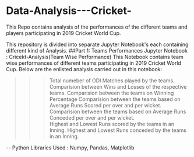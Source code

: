 # Data-Analysis---Cricket-
This Repo contains analysis of the performances of the different teams and players participating in 2019 Cricket World Cup.

This repository is divided into separate Jupyter Notebook's each containing different kind of Analysis. 
##Part 1: Teams Performances 
Jupyter Notebook : Cricekt-Analysis(Team Wise Performance)
This Notebook contains team wise performances of different teams participating in 2019 Cricket World Cup. Below are the enlisted analysis carried out in this notebook:
>>> Total numeber of ODI Matches played by the teams.
>> Comparision between Wins and Losses of the respective teams.
>> Comparision between the teams on Winning Percentage
>> Comparision between the teams based on Average Runs Scored per over and per wicket.
>> Comparision between the teams based on Average Runs Conceded per over and per wicket.\
>> Highest and Lowest Runs scored by the teams in an Inning. 
>> Highest and Lowest Runs conceded by the teams in an Inning.

-- Python Libraries Used : Numpy, Pandas, Matplotlib
